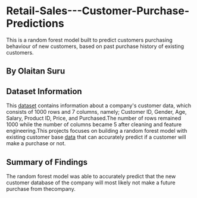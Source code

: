 # Retail-Sales---Customer-Purchase-Predictions
This is a random forest model built to predict customers purchasing behaviour of new customers, based on past purchase history of existing customers.

## By Olaitan Suru

## Dataset Information
This [dataset](https://github.com/KiitanTheAnalyst/Retail-Sales---Customer-Purchase-Predictions/blob/main/Datasets/retail_sales.csv) contains information about a company's customer data, which consists of 1000 rows and 7 columns, namely; Customer ID, Gender, Age, Salary, Product ID, Price, and Purchased.The number of rows remained 1000 while the number of columns became 5 after cleaning and feature engineering.This projects focuses on building a random forest model with existing customer base [data](https://github.com/KiitanTheAnalyst/Retail-Sales---Customer-Purchase-Predictions/blob/main/Datasets/new_customers.csv) that can accurately predict if a customer will make a purchase or not.

## Summary of Findings
The random forest model was able to accurately predict that the new customer database of the company will most likely not make a future purchase from thecompany.

